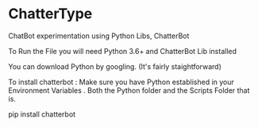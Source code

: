 # ChatterType
ChatBot experimentation using Python Libs, ChatterBot 

To Run the File you will need Python 3.6+ and ChatterBot Lib installed

You can download Python by googling. (It's fairly staightforward)

To install chatterbot : Make sure you have Python established in your Environment Variables . Both the Python folder and the Scripts Folder that is.

pip install chatterbot
